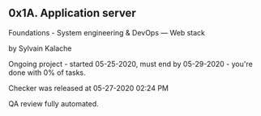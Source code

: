 0x1A. Application server
----------------------------------------------------------------
 Foundations - System engineering & DevOps ― Web stack

 by Sylvain Kalache

 Ongoing project - started 05-25-2020, must end by 05-29-2020 - you're done with 0% of tasks.

 Checker was released at 05-27-2020 02:24 PM

 QA review fully automated.